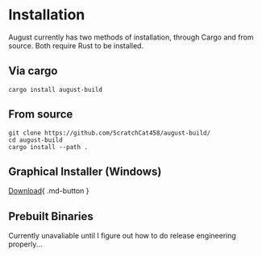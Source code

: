 # Installation

August currently has two methods of installation, through Cargo and from source.
Both require Rust to be installed.

## Via cargo
```
cargo install august-build
```

## From source
```
git clone https://github.com/ScratchCat458/august-build/
cd august-build
cargo install --path .
```

## Graphical Installer (Windows)

[Download](https://github.com/ScratchCat458/august-build/releases/download/v0.6.0/august-build-0.6.0-x86_64.msi){ .md-button }

## Prebuilt Binaries

Currently unavaliable until I figure out how to do release engineering properly...

